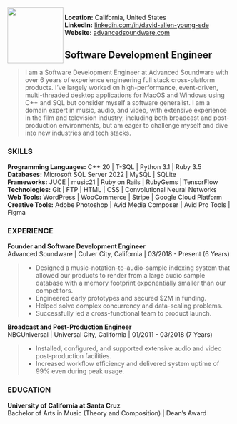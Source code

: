 <img src="https://avatars.githubusercontent.com/u/181532024?v=4" height=125 width=125 align="left">

**Location:** California, United States <br>
**LinkedIn:** [linkedin.com/in/david-allen-young-sde](https://linkedin.com/in/david-allen-young-sde) <br>
**Website:** [advancedsoundware.com](https://advancedsoundware.com) <br>

## Software Development Engineer
> I am a Software Development Engineer at Advanced Soundware with over 6 years of experience engineering full stack cross-platform products. I’ve largely worked on high-performance, event-driven, multi-threaded desktop applications for MacOS and Windows using C++ and SQL but consider myself a software generalist. I am a domain expert in music, audio, and video, with extensive experience in the film and television industry, including both broadcast and post-production environments, but am eager to challenge myself and dive into new industries and tech stacks.

### SKILLS 

**Programming Languages:** C++ 20 \| T-SQL \| Python 3.1 \| Ruby 3.5  <br>
**Databases:** Microsoft SQL Server 2022 \| MySQL \| SQLite  <br>
**Frameworks:** JUCE \| music21 \| Ruby on Rails \| RubyGems \| TensorFlow  <br>
**Technologies:** Git \| FTP \| HTML \| CSS \| Convolutional Neural Networks  <br>
**Web Tools:** WordPress \| WooCommerce \| Stripe \| Google Cloud Platform  <br>
**Creative Tools:** Adobe Photoshop \| Avid Media Composer \| Avid Pro Tools \| Figma  <br>

### EXPERIENCE

**Founder and Software Development Engineer** <br>
Advanced Soundware | Culver City, California | 03/2018 - Present (6 Years) 

<blockquote>
<ul>
<li>Designed a music-notation-to-audio-sample indexing system that allowed our products to render from a large audio sample database with a memory footprint exponentially smaller than our competitors.</li>
<li>Engineered early prototypes and secured $2M in funding.</li>
<li>Helped solve complex concurrency and data-scaling problems.</li>
<li>Successfully led a cross-functional team to product launch.</li>
</ul>
</blockquote>

**Broadcast and Post-Production Engineer**  <br>
NBCUniversal | Universal City, California | 01/2011 - 03/2018 (7 Years) 

<blockquote>
<ul>
<li>Installed, configured, and supported extensive audio and video post-production facilities.</li>
<li>Increased workflow efficiency and delivered system uptime of 99% even during peak usage.</li>
</ul>
</blockquote>

### EDUCATION

**University of California at Santa Cruz** <br>
Bachelor of Arts in Music (Theory and Composition) | Dean’s Award 
